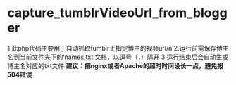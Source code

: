 # capture_tumblrVideoUrl_from_blogger
1.此php代码主要用于自动抓取tumblr上指定博主的视频url/n
2.运行前需保存博主名到当前文件夹下的‘names.txt’文档，以逗号（，）隔开
3.运行结束后会自动生成博主名对应的txt文件
**建议：把nginx或者Apache的超时时间设长一点，避免报504错误**

